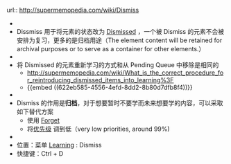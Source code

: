 url:: http://supermemopedia.com/wiki/Dismiss

-
- Dissmiss 用于将元素的状态改为 [Dismissed](((622eb6a4-5abf-49a5-b1db-03c06e0f479f))) ，一个被 Dismiss 的元素不会被安排为复习，更多的是归档用途（The element content will be retained for archival purposes or to serve as a container for other elements.）
-
- 将 Dismissed 的元素重新学习的方式和从 Pending Queue 中移除是相同的
	- http://supermemopedia.com/wiki/What_is_the_correct_procedure_for_reintroducing_dismissed_items_into_learning%3F
	- {{embed ((622eb585-4556-4efd-8dd2-8b80d7dfb8f4))}}
-
- Dismiss 的作用是**归档**，对于想要暂时不要学而未来想要学的内容，可以采取如下替代方案
	- 使用 [Forget]([[SuperMemo/Forget]])
	- 将[优先级]([[SuperMemo/Priority]]) 调到低（very low priorities, around 99%)
-
- 位置：菜单 [Learning](https://help.supermemo.org/wiki/Element_menu#Learning) : Dismiss
- 快捷键：Ctrl + D